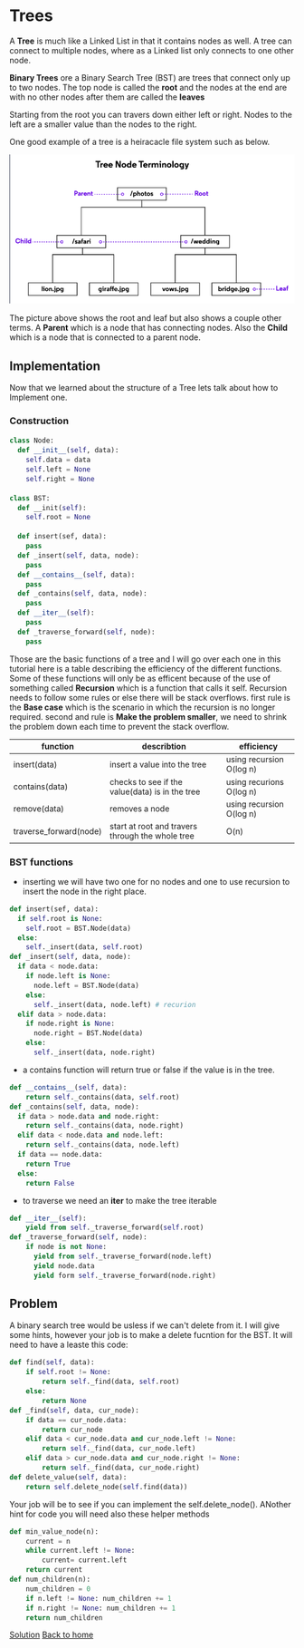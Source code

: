 # Trees
A **Tree** is much like a Linked List in that it contains nodes as well. A tree can connect to multiple nodes, where as a Linked list only connects to one other node.

**Binary Trees** ore a Binary Search Tree (BST) are trees that connect only up to two nodes. The top node is called the **root** and the nodes at the end are with no other nodes after them are called the **leaves**

Starting from the root you can travers down either left or right. Nodes to the left are a smaller value than the nodes to the right.

One good example of a tree is a heiracacle file system such as below.

![Picture of BST](Tree.png)

The picture above shows the root and leaf but also shows a couple other terms. A **Parent** which is a node that has connecting nodes. Also the **Child** which is a node that is connected to a parent node.

## Implementation
Now that we learned about the structure of a Tree lets talk about how to Implement one.

### Construction
```python
class Node:
  def __init__(self, data):
    self.data = data
    self.left = None
    self.right = None

class BST:
  def __init(self):
    self.root = None

  def insert(sef, data):
    pass
  def _insert(self, data, node):
    pass
  def __contains__(self, data):
    pass
  def _contains(self, data, node):
    pass
  def __iter__(self):
    pass
  def _traverse_forward(self, node):
    pass
```
Those are the basic functions of a tree and I will go over each one in this tutorial here is a table describing the efficiency of the different functions. Some of these functions will only be as efficent because of the use of something called **Recursion** which is a function that calls it self. Recursion needs to follow some rules or else there will be stack overflows. first rule is the **Base case** which is the scenario in which the recursion is no longer required. second and rule is **Make the problem smaller**, we need to shrink the problem down each time to prevent the stack overflow.

function | describtion | efficiency
-------- | -------- | --------
insert(data) | insert a value into the tree | using recursion O(log n)
contains(data) | checks to see if the value(data) is in the tree | using recurions O(log n)
remove(data)  | removes a node | using recursion O(log n)
traverse_forward(node)| start at root and travers through the whole tree | O(n)

### BST functions
* inserting we will have two one for no nodes and one to use recursion to insert the node in the right place.
```python
def insert(sef, data):
  if self.root is None:
    self.root = BST.Node(data)
  else:
    self._insert(data, self.root)
def _insert(self, data, node):
  if data < node.data:
    if node.left is None:
      node.left = BST.Node(data)
    else:
      self._insert(data, node.left) # recurion
  elif data > node.data:
    if node.right is None:
      node.right = BST.Node(data)
    else:
      self._insert(data, node.right)
```
* a contains function will return true or false if the value is in the tree.
```python
def __contains__(self, data):
    return self._contains(data, self.root)
def _contains(self, data, node):
  if data > node.data and node.right:
    return self._contains(data, node.right)
  elif data < node.data and node.left:
    return self._contains(data, node.left)
  if data == node.data:
    return True
  else:
    return False
```

* to traverse we need an __iter__ to make the tree iterable
```python
def __iter__(self):
    yield from self._traverse_forward(self.root)
def _traverse_forward(self, node):
    if node is not None:
      yield from self._traverse_forward(node.left)
      yield node.data
      yield form self._traverse_forward(node.right)
```

## Problem
A binary search tree would be usless if we can't delete from it. I will give some hints, however your job is to make a delete fucntion for the BST. It will need to have a leaste this code:
```python
def find(self, data):
    if self.root != None:
        return self._find(data, self.root)
    else:
        return None
def _find(self, data, cur_node):
    if data == cur_node.data:
        return cur_node
    elif data < cur_node.data and cur_node.left != None:
        return self._find(data, cur_node.left)
    elif data > cur_node.data and cur_node.right != None:
        return self._find(data, cur_node.right)
def delete_value(self, data):
    return self.delete_node(self.find(data))
```
Your job will be to see if you can implement the self.delete_node(). ANother hint for code you will need also these helper methods
```python
def min_value_node(n):
    current = n
    while current.left != None:
        current= current.left
    return current
def num_children(n):
    num_children = 0
    if n.left != None: num_children += 1
    if n.right != None: num_children += 1
    return num_children
```
[Solution](treeSolution.md)
[Back to home](FinalProject.md)
